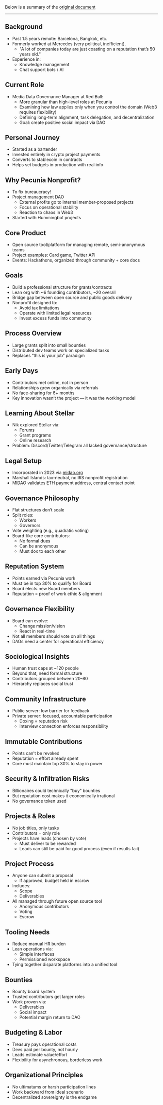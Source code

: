 Below is a summary of the [original document](https://github.com/user-attachments/files/19402353/Meeting_Notes.pdf)

---

## Background

- Past 1.5 years remote: Barcelona, Bangkok, etc.
- Formerly worked at Mercedes (very political, inefficient).
  - "A lot of companies today are just coasting on a reputation that’s 50 years old."
- Experience in:
  - Knowledge management
  - Chat support bots / AI

## Current Role

- Media Data Governance Manager at Red Bull:
  - More granular than high-level roles at Pecunia
  - Examining how law applies only when you control the domain (Web3 requires flexibility)
  - Defining long-term alignment, task delegation, and decentralization
  - Goal: create positive social impact via DAO

## Personal Journey

- Started as a bartender
- Invested entirely in crypto project payments
- Converts to stablecoin in contracts
- Helps set budgets in production with real info

## Why Pecunia Nonprofit?

- To fix bureaucracy!
- Project management DAO
  - External profits go to internal member-proposed projects
  - Focus on operational stability
  - Reaction to chaos in Web3
- Started with Hummingbot projects

## Core Product

- Open source tool/platform for managing remote, semi-anonymous teams
- Project examples: Card game, Twitter API
- Events: Hackathons, organized through community + core docs

## Goals

- Build a professional structure for grants/contracts
- Lean org with ~6 founding contributors, ~20 overall
- Bridge gap between open source and public goods delivery
- Nonprofit designed to:
  - Avoid tax limitations
  - Operate with limited legal resources
  - Invest excess funds into community

## Process Overview

- Large grants split into small bounties
- Distributed dev teams work on specialized tasks
- Replaces “this is your job” paradigm

## Early Days

- Contributors met online, not in person
- Relationships grew organically via referrals
- No face-sharing for 6+ months
- Key innovation wasn’t the project — it was the working model

## Learning About Stellar

- Nik explored Stellar via:
  - Forums
  - Grant programs
  - Online research
- Problem: Discord/Twitter/Telegram all lacked governance/structure

## Legal Setup

- Incorporated in 2023 via [midao.org](https://www.midao.org)
- Marshall Islands: tax-neutral, no IRS nonprofit registration
- MIDAO validates ETH payment address, central contact point

## Governance Philosophy

- Flat structures don’t scale
- Split roles:
  - Workers
  - Governors
- Vote weighting (e.g., quadratic voting)
- Board-like core contributors:
  - No formal dues
  - Can be anonymous
  - Must dox to each other

## Reputation System

- Points earned via Pecunia work
- Must be in top 30% to qualify for Board
- Board elects new Board members
- Reputation = proof of work ethic & alignment

## Governance Flexibility

- Board can evolve:
  - Change mission/vision
  - React in real-time
- Not all members should vote on all things
- DAOs need a center for operational efficiency

## Sociological Insights

- Human trust caps at ~120 people
- Beyond that, need formal structure
- Contributors grouped between 20–80
- Hierarchy replaces social trust

## Community Infrastructure

- Public server: low barrier for feedback
- Private server: focused, accountable participation
  - Doxing = reputation risk
  - Interview connection enforces responsibility

## Immutable Contributions

- Points can't be revoked
- Reputation = effort already spent
- Core must maintain top 30% to stay in power

## Security & Infiltration Risks

- Billionaires could technically "buy" bounties
- But reputation cost makes it economically irrational
- No governance token used

## Projects & Roles

- No job titles, only tasks
- Contributors = only role
- Projects have leads (chosen by vote)
  - Must deliver to be rewarded
  - Leads can still be paid for good process (even if results fail)

## Project Process

- Anyone can submit a proposal
  - If approved, budget held in escrow
- Includes:
  - Scope
  - Deliverables
- All managed through future open source tool
  - Anonymous contributors
  - Voting
  - Escrow

## Tooling Needs

- Reduce manual HR burden
- Lean operations via:
  - Simple interfaces
  - Permissioned workspace
- Tying together disparate platforms into a unified tool

## Bounties

- Bounty board system
- Trusted contributors get larger roles
- Work proven via:
  - Deliverables
  - Social impact
  - Potential margin return to DAO

## Budgeting & Labor

- Treasury pays operational costs
- Devs paid per bounty, not hourly
- Leads estimate value/effort
- Flexibility for asynchronous, borderless work

## Organizational Principles

- No ultimatums or harsh participation lines
- Work backward from ideal scenario
- Decentralized sovereignty is the endgame
